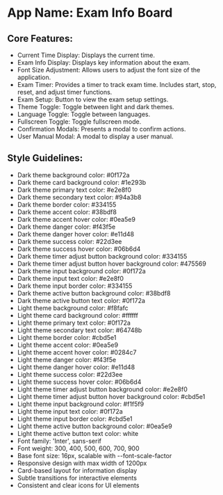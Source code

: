 # **App Name**: Exam Info Board

## Core Features:

- Current Time Display: Displays the current time.
- Exam Info Display: Displays key information about the exam.
- Font Size Adjustment: Allows users to adjust the font size of the application.
- Exam Timer: Provides a timer to track exam time.  Includes start, stop, reset, and adjust timer functions.
- Exam Setup: Button to view the exam setup settings.
- Theme Toggle: Toggle between light and dark themes.
- Language Toggle: Toggle between languages.
- Fullscreen Toggle: Toggle fullscreen mode.
- Confirmation Modals: Presents a modal to confirm actions.
- User Manual Modal: A modal to display a user manual.

## Style Guidelines:

- Dark theme background color: #0f172a
- Dark theme card background color: #1e293b
- Dark theme primary text color: #e2e8f0
- Dark theme secondary text color: #94a3b8
- Dark theme border color: #334155
- Dark theme accent color: #38bdf8
- Dark theme accent hover color: #0ea5e9
- Dark theme danger color: #f43f5e
- Dark theme danger hover color: #e11d48
- Dark theme success color: #22d3ee
- Dark theme success hover color: #06b6d4
- Dark theme timer adjust button background color: #334155
- Dark theme timer adjust button hover background color: #475569
- Dark theme input background color: #0f172a
- Dark theme input text color: #e2e8f0
- Dark theme input border color: #334155
- Dark theme active button background color: #38bdf8
- Dark theme active button text color: #0f172a
- Light theme background color: #f8fafc
- Light theme card background color: #ffffff
- Light theme primary text color: #0f172a
- Light theme secondary text color: #64748b
- Light theme border color: #cbd5e1
- Light theme accent color: #0ea5e9
- Light theme accent hover color: #0284c7
- Light theme danger color: #f43f5e
- Light theme danger hover color: #e11d48
- Light theme success color: #22d3ee
- Light theme success hover color: #06b6d4
- Light theme timer adjust button background color: #e2e8f0
- Light theme timer adjust button hover background color: #cbd5e1
- Light theme input background color: #f1f5f9
- Light theme input text color: #0f172a
- Light theme input border color: #cbd5e1
- Light theme active button background color: #0ea5e9
- Light theme active button text color: white
- Font family: 'Inter', sans-serif
- Font weight: 300, 400, 500, 600, 700, 900
- Base font size: 16px, scalable with --font-scale-factor
- Responsive design with max width of 1200px
- Card-based layout for information display
- Subtle transitions for interactive elements
- Consistent and clear icons for UI elements